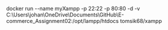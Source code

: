 docker run --name myXampp -p 22:22 -p 80:80 -d -v C:\Users\johan\OneDrive\Documents\GitHub\E-commerce_Assignment02:/opt/lampp/htdocs tomsik68/xampp